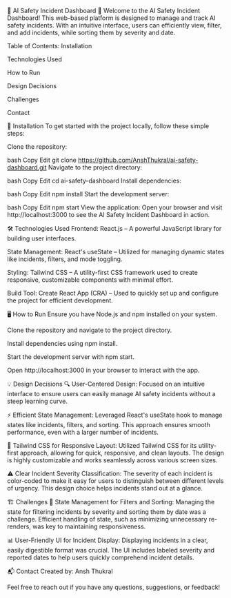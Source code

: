🚨 AI Safety Incident Dashboard 🚨
Welcome to the AI Safety Incident Dashboard! This web-based platform is designed to manage and track AI safety incidents. With an intuitive interface, users can efficiently view, filter, and add incidents, while sorting them by severity and date.

Table of Contents:
Installation

Technologies Used

How to Run

Design Decisions

Challenges

Contact

🚀 Installation
To get started with the project locally, follow these simple steps:

Clone the repository:

bash
Copy
Edit
git clone https://github.com/AnshThukral/ai-safety-dashboard.git
Navigate to the project directory:

bash
Copy
Edit
cd ai-safety-dashboard
Install dependencies:

bash
Copy
Edit
npm install
Start the development server:

bash
Copy
Edit
npm start
View the application:
Open your browser and visit http://localhost:3000 to see the AI Safety Incident Dashboard in action.

🛠️ Technologies Used
Frontend: React.js – A powerful JavaScript library for building user interfaces.

State Management: React's useState – Utilized for managing dynamic states like incidents, filters, and mode toggling.

Styling: Tailwind CSS – A utility-first CSS framework used to create responsive, customizable components with minimal effort.

Build Tool: Create React App (CRA) – Used to quickly set up and configure the project for efficient development.

🖥️ How to Run
Ensure you have Node.js and npm installed on your system.

Clone the repository and navigate to the project directory.

Install dependencies using npm install.

Start the development server with npm start.

Open http://localhost:3000 in your browser to interact with the app.

💡 Design Decisions
🔍 User-Centered Design:
Focused on an intuitive interface to ensure users can easily manage AI safety incidents without a steep learning curve.

⚡ Efficient State Management:
Leveraged React's useState hook to manage states like incidents, filters, and sorting. This approach ensures smooth performance, even with a larger number of incidents.

🎨 Tailwind CSS for Responsive Layout:
Utilized Tailwind CSS for its utility-first approach, allowing for quick, responsive, and clean layouts. The design is highly customizable and works seamlessly across various screen sizes.

⚠️ Clear Incident Severity Classification:
The severity of each incident is color-coded to make it easy for users to distinguish between different levels of urgency. This design choice helps incidents stand out at a glance.

🏗️ Challenges
🔄 State Management for Filters and Sorting:
Managing the state for filtering incidents by severity and sorting them by date was a challenge. Efficient handling of state, such as minimizing unnecessary re-renders, was key to maintaining responsiveness.

📊 User-Friendly UI for Incident Display:
Displaying incidents in a clear, easily digestible format was crucial. The UI includes labeled severity and reported dates to help users quickly comprehend incident details.

📬 Contact
Created by: Ansh Thukral

Feel free to reach out if you have any questions, suggestions, or feedback!

